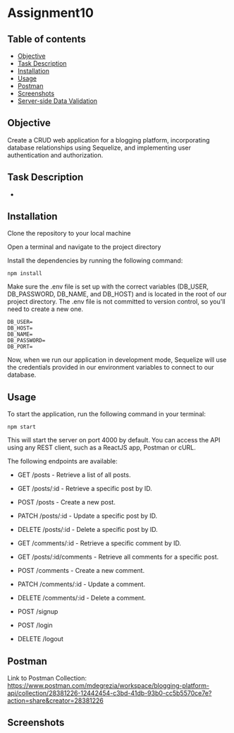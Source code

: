 # Assignment10


## Table of contents  
* [Objective](#Objective)
* [Task Description](#Task-description)
* [Installation](#Installation)
* [Usage](#Usage)
* [Postman](#Postman)
* [Screenshots](#Screenshots)
* [Server-side Data Validation](#Server-side-data-validation)
  
## Objective

Create a CRUD web application for a blogging platform, incorporating database relationships using Sequelize, and implementing user authentication and authorization.

## Task Description

*

## Installation

Clone the repository to your local machine

Open a terminal and navigate to the project directory

Install the dependencies by running the following command:

```
npm install
```
Make sure the .env file is set up with the correct variables (DB_USER, DB_PASSWORD, DB_NAME, and DB_HOST) and is located in the root of our project directory. The .env file is not committed to version control, so you'll need to create a new one.
```
DB_USER=
DB_HOST=
DB_NAME=
DB_PASSWORD=
DB_PORT=
```
Now, when we run our application in development mode, Sequelize will use the credentials provided in our environment variables to connect to our database.

## Usage

To start the application, run the following command in your terminal:

```
npm start
```

This will start the server on port 4000 by default. You can access the API using any REST client, such as a ReactJS app, Postman or cURL.

The following endpoints are available:

- GET /posts - Retrieve a list of all posts.
- GET /posts/:id - Retrieve a specific post by ID.
- POST /posts - Create a new post.
- PATCH /posts/:id - Update a specific post by ID. 
- DELETE /posts/:id - Delete a specific post by ID.
  
- GET /comments/:id - Retrieve a specific comment by ID.
- GET /posts/:id/comments - Retrieve all comments for a specific post.
- POST /comments - Create a new comment.
- PATCH /comments/:id - Update a comment. 
- DELETE /comments/:id - Delete a comment.

- POST /signup
- POST /login
- DELETE /logout

## Postman
Link to Postman Collection: https://www.postman.com/mdegrezia/workspace/blogging-platform-api/collection/28381226-12442454-c3bd-41db-93b0-cc5b5570ce7e?action=share&creator=28381226

## Screenshots



